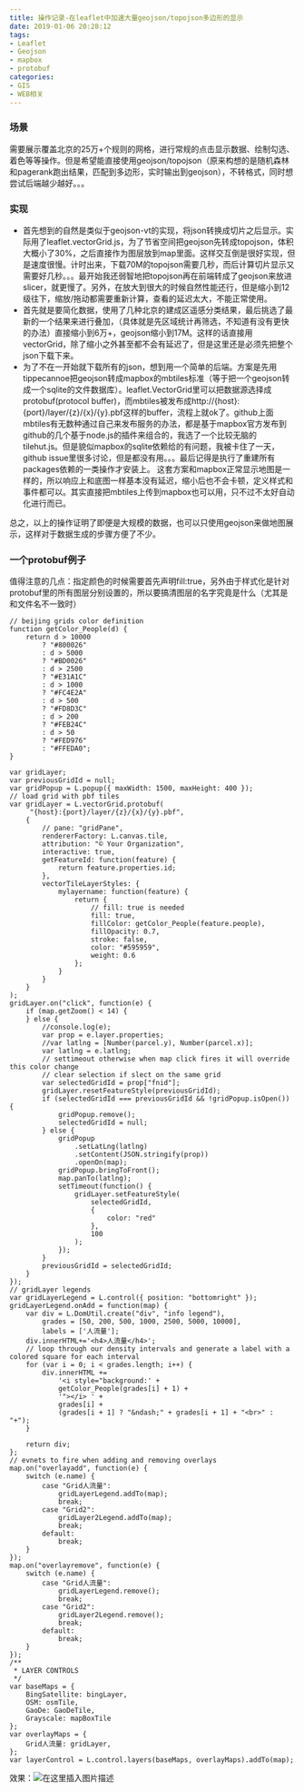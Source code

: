 ```yaml
---
title: 操作记录-在leaflet中加速大量geojson/topojson多边形的显示
date: 2019-01-06 20:28:12
tags: 
- Leaflet
- Geojson
- mapbox
- protobuf
categories: 
- GIS
- WEB相关
---
```


<!--more-->

### 场景
需要展示覆盖北京的25万+个规则的网格，进行常规的点击显示数据、绘制勾选、着色等等操作。但是希望能直接使用geojson/topojson（原来构想的是随机森林和pagerank跑出结果，匹配到多边形，实时输出到geojson），不转格式，同时想尝试后端越少越好。。。
### 实现
- 首先想到的自然是类似于geojson-vt的实现，将json转换成切片之后显示。实际用了leaflet.vectorGrid.js，为了节省空间把geojson先转成topojson，体积大概小了30%，之后直接作为图层放到map里面。这样交互倒是很好实现，但是速度很慢。计时出来，下载70M的topojson需要几秒，而后计算切片显示又需要好几秒。。。最开始我还弱智地把topojson再在前端转成了geojson来放进slicer，就更慢了。另外，在放大到很大的时候自然性能还行，但是缩小到12级往下，缩放/拖动都需要重新计算，查看的延迟太大，不能正常使用。
-  首先就是要简化数据，使用了几种北京的建成区遥感分类结果，最后挑选了最新的一个结果来进行叠加，（具体就是先区域统计再筛选，不知道有没有更快的办法）直接缩小到6万+，geojson缩小到17M。这样的话直接用vectorGrid，除了缩小之外甚至都不会有延迟了，但是这里还是必须先把整个json下载下来。
- 为了不在一开始就下载所有的json，想到用一个简单的后端。方案是先用tippecannoe把geojson转成mapbox的mbtiles标准（等于把一个geojson转成一个sqlite的文件数据库）。leaflet.VectorGrid里可以把数据源选择成protobuf(protocol buffer)，而mbtiles被发布成http://{host}:{port}/layer/{z}/{x}/{y}.pbf这样的buffer，流程上就ok了。github上面mbtiles有无数种通过自己来发布服务的办法，都是基于mapbox官方发布到github的几个基于node.js的插件来组合的，我选了一个比较无脑的tilehut.js。但是貌似mapbox的sqlite依赖给的有问题，我被卡住了一天，github issue里很多讨论，但是都没有用。。。最后记得是执行了重建所有packages依赖的一类操作才安装上。
这套方案和mapbox正常显示地图是一样的，所以响应上和底图一样基本没有延迟，缩小后也不会卡顿，定义样式和事件都可以。其实直接把mbtiles上传到mapbox也可以用，只不过不太好自动化进行而已。

总之，以上的操作证明了即便是大规模的数据，也可以只使用geojson来做地图展示，这样对于数据生成的步骤方便了不少。
### 一个protobuf例子
值得注意的几点：指定颜色的时候需要首先声明fill:true，另外由于样式化是针对protobuf里的所有图层分别设置的，所以要搞清图层的名字究竟是什么（尤其是和文件名不一致时）
```
// beijing grids color definition
function getColor_People(d) {
	return d > 10000
		? "#800026"
		: d > 5000
		? "#BD0026"
		: d > 2500
		? "#E31A1C"
		: d > 1000
		? "#FC4E2A"
		: d > 500
		? "#FD8D3C"
		: d > 200
		? "#FEB24C"
		: d > 50
		? "#FED976"
		: "#FFEDA0";
}

var gridLayer;
var previousGridId = null;
var gridPopup = L.popup({ maxWidth: 1500, maxHeight: 400 });
// load grid with pbf tiles
var gridLayer = L.vectorGrid.protobuf(
	 "{host}:{port}/layer/{z}/{x}/{y}.pbf",
	{
		// pane: "gridPane",
		rendererFactory: L.canvas.tile,
		attribution: "© Your Organization",
		interactive: true,
		getFeatureId: function(feature) {
			return feature.properties.id;
		},
		vectorTileLayerStyles: {
			mylayername: function(feature) {
				return {
					// fill: true is needed
					fill: true,
					fillColor: getColor_People(feature.people),
					fillOpacity: 0.7,
					stroke: false,
					color: "#595959",
					weight: 0.6
				};
			}
		}
	}
);
gridLayer.on("click", function(e) {
	if (map.getZoom() < 14) {
	} else {
		//console.log(e);
		var prop = e.layer.properties;
		//var latlng = [Number(parcel.y), Number(parcel.x)];
		var latlng = e.latlng;
		// settimeout otherwise when map click fires it will override this color change
		// clear selection if slect on the same grid
		var selectedGridId = prop["fnid"];
		gridLayer.resetFeatureStyle(previousGridId);
		if (selectedGridId === previousGridId && !gridPopup.isOpen()) {
			gridPopup.remove();
			selectedGridId = null;
		} else {
			gridPopup
				.setLatLng(latlng)
				.setContent(JSON.stringify(prop))
				.openOn(map);
			gridPopup.bringToFront();
			map.panTo(latlng);
			setTimeout(function() {
				gridLayer.setFeatureStyle(
					selectedGridId,
					{
						color: "red"
					},
					100
				);
			});
		}
		previousGridId = selectedGridId;
	}
});
// gridLayer legends
var gridLayerLegend = L.control({ position: "bottomright" });
gridLayerLegend.onAdd = function(map) {
	var div = L.DomUtil.create("div", "info legend"),
		grades = [50, 200, 500, 1000, 2500, 5000, 10000],
		labels = ['人流量'];
	div.innerHTML+='<h4>人流量</h4>';
	// loop through our density intervals and generate a label with a colored square for each interval
	for (var i = 0; i < grades.length; i++) {
		div.innerHTML +=
			'<i style="background:' +
			getColor_People(grades[i] + 1) +
			'"></i> ' +
			grades[i] +
			(grades[i + 1] ? "&ndash;" + grades[i + 1] + "<br>" : "+");
	}

	return div;
};
// evnets to fire when adding and removing overlays
map.on("overlayadd", function(e) {
	switch (e.name) {
		case "Grid人流量":
			gridLayerLegend.addTo(map);
			break;
		case "Grid2":
			gridLayer2Legend.addTo(map);
			break;
		default:
			break;
	}
});
map.on("overlayremove", function(e) {
	switch (e.name) {
		case "Grid人流量":
			gridLayerLegend.remove();
			break;
		case "Grid2":
			gridLayer2Legend.remove();
			break;
		default:
			break;
	}
});
/**
 * LAYER CONTROLS
 */
var baseMaps = {
	BingSatellite: bingLayer,
	OSM: osmTile,
	GaoDe: GaoDeTile,
	Grayscale: mapBoxTile
};
var overlayMaps = {
	Grid人流量: gridLayer,
};
var layerControl = L.control.layers(baseMaps, overlayMaps).addTo(map);
```
效果：![在这里插入图片描述](https://img-blog.csdnimg.cn/20190106202239504.png?x-oss-process=image/watermark,type_ZmFuZ3poZW5naGVpdGk,shadow_10,text_aHR0cHM6Ly9ibG9nLmNzZG4ubmV0L1RoZXJvcG9k,size_16,color_FFFFFF,t_70)
